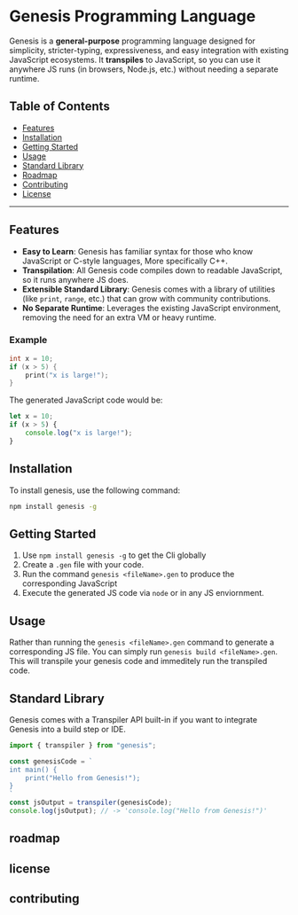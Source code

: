 
# Genesis Programming Language

Genesis is a **general-purpose** programming language designed for simplicity, stricter-typing, expressiveness, and easy integration with existing JavaScript ecosystems. It **transpiles** to JavaScript, so you can use it anywhere JS runs (in browsers, Node.js, etc.) without needing a separate runtime.

## Table of Contents

- [Features](#features)
- [Installation](#installation)
- [Getting Started](#getting-started)
- [Usage](#usage)
- [Standard Library](#standard-library)
- [Roadmap](#roadmap)
- [Contributing](#contributing)
- [License](#license)

---

## Features

- **Easy to Learn**: Genesis has familiar syntax for those who know JavaScript or C-style languages, More specifically C++.
- **Transpilation**: All Genesis code compiles down to readable JavaScript, so it runs anywhere JS does.
- **Extensible Standard Library**: Genesis comes with a library of utilities (like `print`, `range`, etc.) that can grow with community contributions.
- **No Separate Runtime**: Leverages the existing JavaScript environment, removing the need for an extra VM or heavy runtime.

### Example

```c++
int x = 10;
if (x > 5) {
    print("x is large!");
}
```

The generated JavaScript code would be:

```JavaScript
let x = 10;
if (x > 5) {
    console.log("x is large!");
}
```

## Installation

To install genesis, use the following command:

```bash
npm install genesis -g
```

## Getting Started

1. Use `npm install genesis -g` to get the Cli globally
2. Create a `.gen` file with your code.
3. Run the command `genesis <fileName>.gen` to produce the corresponding JavaScript
4. Execute the generated JS code via `node` or in any JS enviornment.

## Usage

Rather than running the `genesis <fileName>.gen` command to generate a corresponding JS file. You can simply run `genesis build <fileName>.gen`. This will transpile your genesis code and immeditely run the transpiled code.

## Standard Library

Genesis comes with a Transpiler API built-in if you want to integrate Genesis into a build step or IDE.

```JavaScript
import { transpiler } from "genesis";

const genesisCode = `
int main() {
    print("Hello from Genesis!");
}
`
const jsOutput = transpiler(genesisCode);
console.log(jsOutput); // -> 'console.log("Hello from Genesis!")'

```

## roadmap

## license

## contributing
